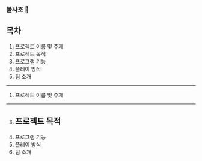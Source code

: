 <h3> 불사조 🧨 </h3>

목차
---
1. 프로젝트 이름 및 주제
2. 프로젝트 목적
3. 프로그램 기능
4. 플레이 방식
5. 팀 소개

---
1. 프로젝트 이름 및 주제
---
3. 프로젝트 목적
   ---
5. 프로그램 기능
6. 플레이 방식
7. 팀 소개
